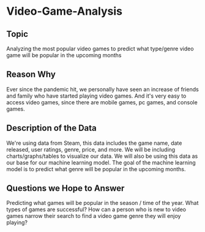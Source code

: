 # Video-Game-Analysis

## Topic
Analyzing the most popular video games to predict what type/genre video game will be popular in the upcoming months

## Reason Why
Ever since the pandemic hit, we personally have seen an increase of friends and family who have started playing video games. And it's very easy to access video games, since there are mobile games, pc games, and console games. 

## Description of the Data
We're using data from Steam, this data includes the game name, date released, user ratings, genre, price, and more. We will be including charts/graphs/tables to visualize our data. We will also be using this data as our base for our machine learning model. The goal of the machine learning model is to predict what genre will be popular in the upcoming months. 

## Questions we Hope to Answer
Predicting what games will be popular in the season / time of the year.
What types of games are successful?
How can a person who is new to video games narrow their search to find a video game genre they will enjoy playing?